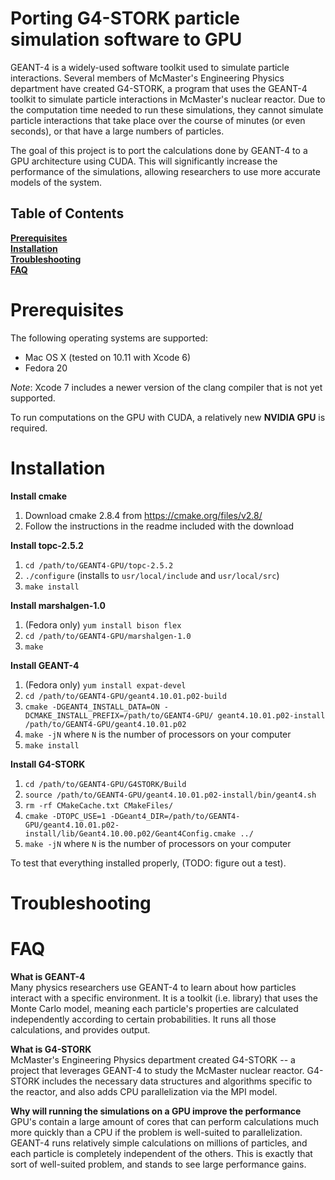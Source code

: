 Porting G4-STORK particle simulation software to GPU
==========

GEANT-4 is a widely-used software toolkit used to simulate particle
interactions. Several members of McMaster's Engineering Physics department 
have created G4-STORK, a program that uses the GEANT-4 toolkit to simulate 
particle interactions in McMaster's nuclear reactor. Due to the computation 
time needed to run these simulations, they cannot simulate particle 
interactions that take place over the course of minutes (or even seconds), or 
that have a large numbers of particles.

The goal of this project is to port the calculations done by GEANT-4 to a GPU 
architecture using CUDA. This will significantly increase the performance of 
the simulations, allowing researchers to use more accurate models of the 
system.

## Table of Contents
**[Prerequisites](#prerequisites)**<br>
**[Installation](#installation)**<br>
**[Troubleshooting](#troubleshooting)**<br>
**[FAQ](#FAQ)**<br>

Prerequisites
==========
The following operating systems are supported:
- Mac OS X (tested on 10.11 with Xcode 6)
- Fedora 20

*Note*: Xcode 7 includes a newer version of the clang compiler that is not yet 
supported.

To run computations on the GPU with CUDA, a relatively new **NVIDIA GPU** is 
required.

Installation
==========
**Install cmake**<br>
1. Download cmake 2.8.4 from https://cmake.org/files/v2.8/<br>
2. Follow the instructions in the readme included with the download

**Install topc-2.5.2**<br>
1. `cd /path/to/GEANT4-GPU/topc-2.5.2`<br>
2. `./configure` (installs to `usr/local/include` and `usr/local/src`)<br>
3. `make install`

**Install marshalgen-1.0**<br>
1. (Fedora only) `yum install bison flex`<br>
2. `cd /path/to/GEANT4-GPU/marshalgen-1.0`<br>
3. `make`

**Install GEANT-4**<br>
1. (Fedora only) `yum install expat-devel`<br>
2. `cd /path/to/GEANT4-GPU/geant4.10.01.p02-build`<br>
3. `cmake -DGEANT4_INSTALL_DATA=ON -DCMAKE_INSTALL_PREFIX=/path/to/GEANT4-GPU/
geant4.10.01.p02-install /path/to/GEANT4-GPU/geant4.10.01.p02`<br>
4. `make -jN` where `N` is the number of processors on your computer<br>
5. `make install`

**Install G4-STORK**<br>
1. `cd /path/to/GEANT4-GPU/G4STORK/Build`<br>
2. `source /path/to/GEANT4-GPU/geant4.10.01.p02-install/bin/geant4.sh`<br>
3. `rm -rf CMakeCache.txt CMakeFiles/`<br>
4. `cmake -DTOPC_USE=1 -DGeant4_DIR=/path/to/GEANT4-GPU/geant4.10.01.p02-
install/lib/Geant4.10.00.p02/Geant4Config.cmake ../`<br>
5. `make -jN` where `N` is the number of processors on your computer

To test that everything installed properly, (TODO: figure out a test).


Troubleshooting
==========


FAQ
==========
**What is GEANT-4**<br>
Many physics researchers use GEANT-4 to learn about how particles interact 
with a specific environment. It is a toolkit (i.e. library) that uses the 
Monte Carlo model, meaning each particle's properties are calculated 
independently according to certain probabilities. It runs all those 
calculations, and provides output.

**What is G4-STORK**<br>
McMaster's Engineering Physics department created G4-STORK -- a project that 
leverages GEANT-4 to study the McMaster nuclear reactor. G4-STORK includes the 
necessary data structures and algorithms specific to the reactor, and also 
adds CPU parallelization via the MPI model.

**Why will running the simulations on a GPU improve the performance**<br>
GPU's contain a large amount of cores that can perform calculations much more 
quickly than a CPU if the problem is well-suited to parallelization. GEANT-4 
runs relatively simple calculations on millions of particles, and each 
particle is completely independent of the others. This is exactly that sort of 
well-suited problem, and stands to see large performance gains.
